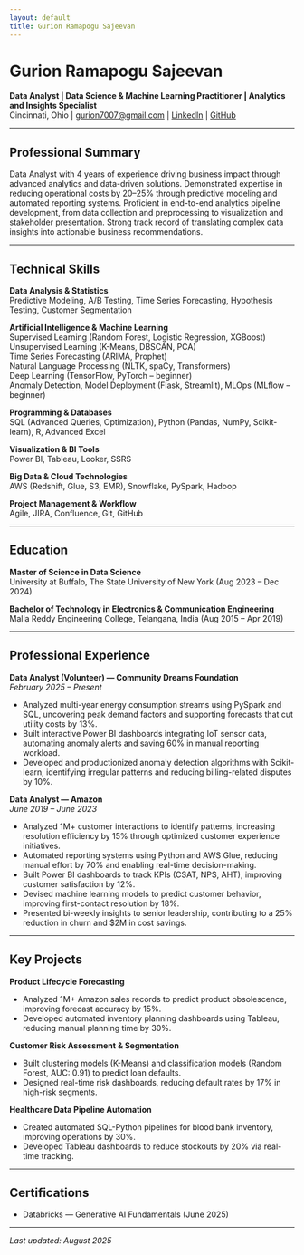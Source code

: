 ```yaml
---
layout: default
title: Gurion Ramapogu Sajeevan
---
```


# Gurion Ramapogu Sajeevan

**Data Analyst | Data Science & Machine Learning Practitioner | Analytics and Insights Specialist**  
Cincinnati, Ohio | gurion7007@gmail.com | [LinkedIn](https://www.linkedin.com/in/rs-gurion/) | [GitHub](https://github.com/GurionRamapoguSajeevan)

---

## Professional Summary

Data Analyst with 4 years of experience driving business impact through advanced analytics and data-driven solutions. Demonstrated expertise in reducing operational costs by 20–25% through predictive modeling and automated reporting systems. Proficient in end-to-end analytics pipeline development, from data collection and preprocessing to visualization and stakeholder presentation. Strong track record of translating complex data insights into actionable business recommendations.

---

## Technical Skills

**Data Analysis & Statistics**  
Predictive Modeling, A/B Testing, Time Series Forecasting, Hypothesis Testing, Customer Segmentation

**Artificial Intelligence & Machine Learning**  
Supervised Learning (Random Forest, Logistic Regression, XGBoost)  
Unsupervised Learning (K-Means, DBSCAN, PCA)  
Time Series Forecasting (ARIMA, Prophet)  
Natural Language Processing (NLTK, spaCy, Transformers)  
Deep Learning (TensorFlow, PyTorch – beginner)  
Anomaly Detection, Model Deployment (Flask, Streamlit), MLOps (MLflow – beginner)

**Programming & Databases**  
SQL (Advanced Queries, Optimization), Python (Pandas, NumPy, Scikit-learn), R, Advanced Excel

**Visualization & BI Tools**  
Power BI, Tableau, Looker, SSRS

**Big Data & Cloud Technologies**  
AWS (Redshift, Glue, S3, EMR), Snowflake, PySpark, Hadoop

**Project Management & Workflow**  
Agile, JIRA, Confluence, Git, GitHub

---

## Education

**Master of Science in Data Science**  
University at Buffalo, The State University of New York (Aug 2023 – Dec 2024)

**Bachelor of Technology in Electronics & Communication Engineering**  
Malla Reddy Engineering College, Telangana, India (Aug 2015 – Apr 2019)

---

## Professional Experience

**Data Analyst (Volunteer) — Community Dreams Foundation**  
_February 2025 – Present_  
- Analyzed multi-year energy consumption streams using PySpark and SQL, uncovering peak demand factors and supporting forecasts that cut utility costs by 13%.  
- Built interactive Power BI dashboards integrating IoT sensor data, automating anomaly alerts and saving 60% in manual reporting workload.  
- Developed and productionized anomaly detection algorithms with Scikit-learn, identifying irregular patterns and reducing billing-related disputes by 10%.  

**Data Analyst — Amazon**  
_June 2019 – June 2023_  
- Analyzed 1M+ customer interactions to identify patterns, increasing resolution efficiency by 15% through optimized customer experience initiatives.  
- Automated reporting systems using Python and AWS Glue, reducing manual effort by 70% and enabling real-time decision-making.  
- Built Power BI dashboards to track KPIs (CSAT, NPS, AHT), improving customer satisfaction by 12%.  
- Devised machine learning models to predict customer behavior, improving first-contact resolution by 18%.  
- Presented bi-weekly insights to senior leadership, contributing to a 25% reduction in churn and $2M in cost savings.  

---

## Key Projects

**Product Lifecycle Forecasting**  
- Analyzed 1M+ Amazon sales records to predict product obsolescence, improving forecast accuracy by 15%.  
- Developed automated inventory planning dashboards using Tableau, reducing manual planning time by 30%.  

**Customer Risk Assessment & Segmentation**  
- Built clustering models (K-Means) and classification models (Random Forest, AUC: 0.91) to predict loan defaults.  
- Designed real-time risk dashboards, reducing default rates by 17% in high-risk segments.  

**Healthcare Data Pipeline Automation**  
- Created automated SQL-Python pipelines for blood bank inventory, improving operations by 30%.  
- Developed Tableau dashboards to reduce stockouts by 20% via real-time tracking.  

---

## Certifications

- Databricks — Generative AI Fundamentals (June 2025)

---

_Last updated: August 2025_
